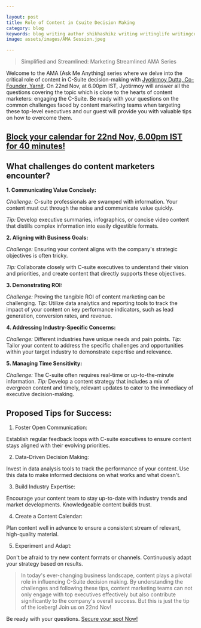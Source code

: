 ```yaml
---

layout: post
title: Role of Content in Csuite Decision Making
category: blog
keywords: blog writing author shikhashikz writing writinglife writingcommunity
image: assets/images/AMA Session.jpeg

---
```


> Simplified and Streamlined: Marketing Streamlined AMA Series

Welcome to the AMA (Ask Me Anything) series where we delve into the critical role of content in C-Suite decision-making with [Jyotirmoy Dutta, Co-Founder, Yarnit](https://www.linkedin.com/in/jyotirmoy-dutta-57b8b715/). On 22nd Nov, at 6.00pm IST, Jyotirmoy will answer all the questions covering the topic which is close to the hearts of content marketers: engaging the C-Suite. Be ready with your questions on the common challenges faced by content marketing teams when targeting these top-level executives and our guest will provide you with valuable tips on how to overcome them.

## [Block your calendar for 22nd Nov, 6.00pm IST for 40 minutes!](https://topmate.io/shikha_pakhide/607984) ##

## What challenges do content marketers encounter? ##

**1. Communicating Value Concisely:**

*Challenge:* C-suite professionals are swamped with information. Your content must cut through the noise and communicate value quickly.

*Tip:* Develop executive summaries, infographics, or concise video content that distills complex information into easily digestible formats.

**2. Aligning with Business Goals:**

*Challenge:* Ensuring your content aligns with the company's strategic objectives is often tricky.

*Tip:* Collaborate closely with C-suite executives to understand their vision and priorities, and create content that directly supports these objectives.

**3. Demonstrating ROI:**

*Challenge:* Proving the tangible ROI of content marketing can be challenging.
*Tip:* Utilize data analytics and reporting tools to track the impact of your content on key performance indicators, such as lead generation, conversion rates, and revenue.

**4. Addressing Industry-Specific Concerns:**

*Challenge:* Different industries have unique needs and pain points.
*Tip:* Tailor your content to address the specific challenges and opportunities within your target industry to demonstrate expertise and relevance.

**5. Managing Time Sensitivity:**

*Challenge:* The C-suite often requires real-time or up-to-the-minute information.
*Tip:* Develop a content strategy that includes a mix of evergreen content and timely, relevant updates to cater to the immediacy of executive decision-making.

## Proposed Tips for Success: ##

1. Foster Open Communication:

Establish regular feedback loops with C-suite executives to ensure content stays aligned with their evolving priorities.

2. Data-Driven Decision Making:

Invest in data analysis tools to track the performance of your content. Use this data to make informed decisions on what works and what doesn't.

3. Build Industry Expertise:

Encourage your content team to stay up-to-date with industry trends and market developments. Knowledgeable content builds trust.

4. Create a Content Calendar:

Plan content well in advance to ensure a consistent stream of relevant, high-quality material.

5. Experiment and Adapt:

Don't be afraid to try new content formats or channels. Continuously adapt your strategy based on results.

> In today's ever-changing business landscape, content plays a pivotal role in influencing C-Suite decision making. By understanding the challenges and following these tips, content marketing teams can not only engage with top executives effectively but also contribute significantly to the company's overall success. But this is just the tip of the iceberg! Join us on 22nd Nov!

Be ready with your questions. [Secure your spot Now!](https://topmate.io/shikha_pakhide/607984)




